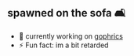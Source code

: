 ## spawned on the sofa 🛋️

- 🔭 currently working on [gophrics](github.com/sofaspawn/gophrics)
- ⚡ Fun fact: im a bit retarded
